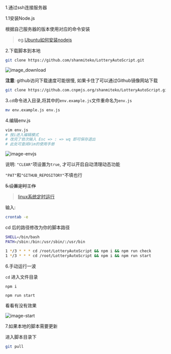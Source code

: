 1.通过ssh连接服务器  

1.1安装Node.js  

根据自己服务器的版本使用对应的命令安装  

> eg.[Ubuntu如何安装nodejs](https://zhuanlan.zhihu.com/p/140961618)


2.下载脚本到本地  

```sh
git clone https://github.com/shanmiteko/LotteryAutoScript.git
```

![image_download](https://gitee.com/shanmite/LotteryAutoScript/raw/main/doc/pic/image_download.png)  

**注意**: github访问下载速度可能很慢, 如果卡住了可以通过Github镜像网站下载  

```sh
git clone https://github.com.cnpmjs.org/shanmiteko/LotteryAutoScript.git
```


3.`cd`命令进入目录,将其中的`env.example.js`文件重命名为`env.js`  

```sh
mv env.example.js env.js
```


4.编辑env.js  

```sh
vim env.js
# 按i进入编辑模式
# 改完了依次输入 Esc => : => wq 即可保存退出
# 此处可查阅Vim的使用手册
```

![image-envjs](https://gitee.com/shanmite/LotteryAutoScript/raw/main/doc/pic/image-envjs.png)  

说明: `"CLEAR"`项设置为`true`, 才可以开启自动清理动态功能  

`"PAT"`和`"GITHUB_REPOSITORY"`不填也行  


~~5.设置定时工作~~

> [linux系统定时运行](https://zhuanlan.zhihu.com/p/58719487)  

输入:

```sh
crontab -e
```
cd 后的路径修改为你的脚本路径
```sh
SHELL=/bin/bash
PATH=/sbin:/bin:/usr/sbin/:/usr/bin

1 */3 * * * cd /root/LotteryAutoScript && npm i && npm run check
1 */3 * * * cd /root/LotteryAutoScript && npm i && npm run start
```


6.手动运行一波

`cd` 进入文件目录

`npm i`

`npm run start`

看看有没有效果

![image-start](https://gitee.com/shanmite/LotteryAutoScript/raw/main/doc/pic/image-start.png)


7.如果本地的脚本需要更新

进入脚本目录下

```sh
git pull
```
